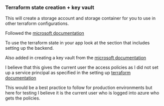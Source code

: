 ### Terraform state creation + key vault

This will create a storage account and storage container for you to use in other terraform configurations. 

Followed the [microsoft documentation](https://learn.microsoft.com/en-us/azure/developer/terraform/store-state-in-azure-storage?tabs=terraform)

To use the terraform state in your app look at the section that includes setting up the backend.

Also added in creating a key vault from the [microsoft documentation](https://learn.microsoft.com/en-us/azure/key-vault/keys/quick-create-terraform?tabs=azure-cli)

I believe that this gives the current user the access policies as I did not set up a service principal as specified in the setting up [terraform documentation](https://developer.hashicorp.com/terraform/tutorials/azure-get-started/azure-build)

This would be a best practice to follow for production environments but here for testing I believe it is the current user who is logged into azure who gets the policies.
